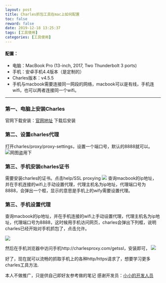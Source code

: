 ```yaml
---
layout: post
title: Charles抓包工具在mac上如何配置
toc: false
reward: false
date: 2019-12-18 13:25:37
tags: [工具使用]
categories: [工具使用]
---
```

#### 配置：
* 电脑：MacBook Pro (13-inch, 2017, Two Thunderbolt 3 ports)
* 手机：安卓手机4.4版本（是定制的）
* Charles版本：v4.5.5
* 手机与macbook需要连接同一网段的网络，macbook可以是有线，手机连wifi，也可以两者连接同一个wifi。

***
### 第一、电脑上安装Charles
官网下载安装：[官网地址](https://www.charlesproxy.com/download/)
下载后安装
### 第二、设置charles代理
打开charles/proxy/proxy-settings，设置一个端口号，默认的8888就可以。
![网图盗用下](https://upload-images.jianshu.io/upload_images/15401334-20cfc497e7e2cf4b.png?imageMogr2/auto-orient/strip|imageView2/2/w/1170/format/webp)

### 第三、手机安装charles证书
需要安装charles的证书。点击help/SSL proxying
![](https://upload-images.jianshu.io/upload_images/15401334-c6275ae48d9c8373.png?imageMogr2/auto-orient/strip|imageView2/2/w/1200/format/webp)
查询macbook的ip地址，并在手机连接的wifi上手动设置代理，代理主机名为ip地址，代理端口号为8888，会弹出一个框，显示的意思是手机上的wify需要设置代理。

### 第三、手机设置代理

查询macbook的ip地址，并在手机连接的wifi上手动设置代理，代理主机名为ip地址，代理端口号为8888，这时候用手机访问网页，charles会弹出下列框，说明charles已经开始对手机抓包了，点击允许。

![](https://upload-images.jianshu.io/upload_images/15401334-347966a5b212d2ae.png?imageMogr2/auto-orient/strip|imageView2/2/w/1200/format/webp)

然后在手机浏览器中访问手机http://charlesproxy.com/getssl，安装即可，
![](https://upload-images.jianshu.io/upload_images/15401334-d3fda9e1abf13bcb.png?imageMogr2/auto-orient/strip|imageView2/2/w/1080/format/webp)


好了，现在就可以流畅的抓取手机上的各种http/https请求了，想要学习更多charles工具方法.


本人不做推广，只是供自己即好友参考做的笔记
感谢开发员：[小小的开发人员](https://www.jianshu.com/p/50f844c9beaf)